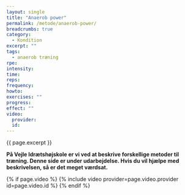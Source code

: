 ```yaml
---
layout: single
title: "Anaerob power"
permalink: /metode/anaerob-power/
breadcrumbs: true
category:
  - Kondition
excerpt: ""
tags:
  - anaerob træning
rpe:
intensity:
time:
reps:
frequency:
howto:
exercises: ""
progress:
effect: ""
video:
  provider:
  id:
---
```


{{ page.excerpt }}

**På Vejle Idrætshøjskole er vi ved at beskrive forskellige metoder til træning. Denne side er under udarbejdelse. Hvis du vil hjælpe med beskrivelsen, så er det meget værdsat.**

{% if page.video %}
  {% include video provider=page.video.provider id=page.video.id %}
{% endif %}
